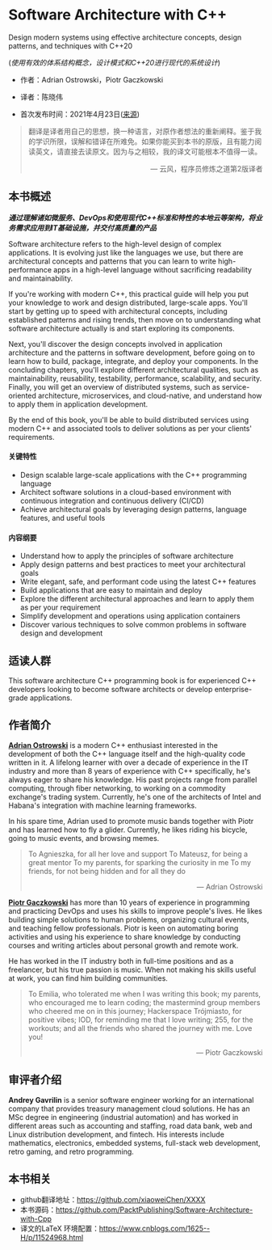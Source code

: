 # Software Architecture with C++

Design modern systems using effective architecture concepts, design patterns, and techniques with C++20

(*使用有效的体系结构概念，设计模式和C++20进行现代的系统设计*)

* 作者：Adrian Ostrowski，Piotr Gaczkowski

* 译者：陈晓伟

* 首次发布时间：2021年4月23日([来源](https://www.amazon.com/Software-Architecture-effective-architecture-techniques/dp/1838554599))

> 翻译是译者用自己的思想，换一种语言，对原作者想法的重新阐释。鉴于我的学识所限，误解和错译在所难免。如果你能买到本书的原版，且有能力阅读英文，请直接去读原文。因为与之相较，我的译文可能根本不值得一读。
>
> <p align="right"> — 云风，程序员修炼之道第2版译者</p>

## 本书概述

***通过理解诸如微服务、DevOps和使用现代C++标准和特性的本地云等架构，将业务需求应用到IT基础设施，并交付高质量的产品***

Software architecture refers to the high-level design of complex applications. It is evolving just like the languages we use, but there are architectural concepts and patterns that you can learn to write high-performance apps in a high-level language without sacrificing readability and maintainability.

If you're working with modern C++, this practical guide will help you put your knowledge to work and design distributed, large-scale apps. You'll start by getting up to speed with architectural concepts, including established patterns and rising trends, then move on to understanding what software architecture actually is and start exploring its components.

Next, you'll discover the design concepts involved in application architecture and the patterns in software development, before going on to learn how to build, package, integrate, and deploy your components. In the concluding chapters, you'll explore different architectural qualities, such as maintainability, reusability, testability, performance, scalability, and security. Finally, you will get an overview of distributed systems, such as service-oriented architecture, microservices, and cloud-native, and understand how to apply them in application development.

By the end of this book, you'll be able to build distributed services using modern C++ and associated tools to deliver solutions as per your clients' requirements.

#### 关键特性

- Design scalable large-scale applications with the C++ programming language
- Architect software solutions in a cloud-based environment with continuous integration and continuous delivery (CI/CD)
- Achieve architectural goals by leveraging design patterns, language features, and useful tools

#### 内容纲要

- Understand how to apply the principles of software architecture
- Apply design patterns and best practices to meet your architectural goals
- Write elegant, safe, and performant code using the latest C++ features
- Build applications that are easy to maintain and deploy
- Explore the different architectural approaches and learn to apply them as per your requirement
- Simplify development and operations using application containers
- Discover various techniques to solve common problems in software design and development

## 适读人群

This software architecture C++ programming book is for experienced C++ developers looking to become software architects or develop enterprise-grade applications.

## 作者简介

**[Adrian Ostrowski](https://www.amazon.com/Adrian-Ostrowski/e/B08ZQTDGHR/ref=aufs_dp_mata_dsk)** is a modern C++ enthusiast interested in the development of both the C++ language itself and the high-quality code written in it. A lifelong learner with over a decade of experience in the IT industry and more than 8 years of experience with C++ specifically, he's always eager to share his knowledge. His past projects range from parallel computing, through fiber networking, to working on a commodity exchange's trading system. Currently, he's one of the architects of Intel and Habana's integration with machine learning frameworks.

In his spare time, Adrian used to promote music bands together with Piotr and has learned how to fly a glider. Currently, he likes riding his bicycle, going to music events, and browsing memes.

> To Agnieszka, for all her love and support
> To Mateusz, for being a great mentor
> To my parents, for sparking the curiosity in me
> To my friends, for not being hidden and for all they do
>
> <p align="right"> — Adrian Ostrowski</p>

**[Piotr Gaczkowski](https://www.amazon.com/Piotr-Gaczkowski/e/B08Y7V74KM/ref=aufs_dp_mata_dsk)** has more than 10 years of experience in programming and practicing DevOps and uses his skills to improve people's lives. He likes building simple solutions to human problems, organizing cultural events, and teaching fellow professionals. Piotr is keen on automating boring activities and using his experience to share knowledge by conducting courses and writing articles about personal growth and remote work.

He has worked in the IT industry both in full-time positions and as a freelancer, but his true passion is music. When not making his skills useful at work, you can find him building communities.

> To Emilia, who tolerated me when I was writing this book; my parents, who encouraged me to
> learn coding; the mastermind group members who cheered me on in this journey; Hackerspace
> Trójmiasto, for positive vibes; IOD, for reminding me that I love writing; 255, for the workouts;
> and all the friends who shared the journey with me. Love you!
>
> <p align="right"> — Piotr Gaczkowski</p>

## 审评者介绍

**Andrey Gavrilin** is a senior software engineer working for an international company that provides treasury management cloud solutions. He has an MSc degree in engineering (industrial automation) and has worked in different areas such as accounting and staffing, road data bank, web and Linux distribution development, and fintech. His interests include mathematics, electronics, embedded systems, full-stack web development, retro gaming, and retro programming.

## 本书相关

* github翻译地址：https://github.com/xiaoweiChen/XXXX
* 本书源码：https://github.com/PacktPublishing/Software-Architecture-with-Cpp
* 译文的LaTeX 环境配置：https://www.cnblogs.com/1625--H/p/11524968.html 

